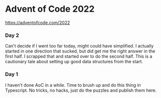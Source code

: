 # Advent of Code 2022

https://adventofcode.com/2022

### Day 2

Can't decide if I went too far today, might could have simplified. I actually started in one direction that sucked, but did get me the right answer in the first half. I scrapped that and started over to do the second half. This is a cautionary tale about setting up good data structures from the start.

### Day 1

I haven't done AoC in a while. Time to brush up and do this thing in Typescript. No tricks, no hacks, just do the puzzles and publish them here.
